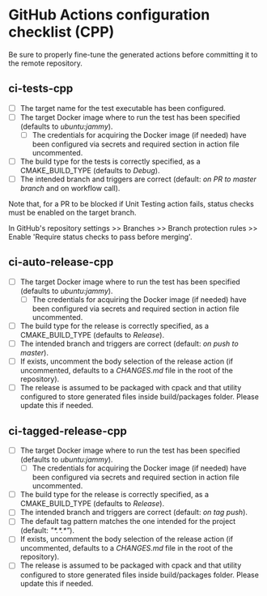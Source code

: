 # GitHub Actions configuration checklist (CPP)

Be sure to properly fine-tune the generated actions before committing it to the remote repository.

## ci-tests-cpp

- [ ] The target name for the test executable has been configured.
- [ ] The target Docker image where to run the test has been specified (defaults to *ubuntu:jammy*).
    - [ ] The credentials for acquiring the Docker image (if needed) have been configured via
    secrets and required section in action file uncommented.
- [ ] The build type for the tests is correctly specified, as a CMAKE_BUILD_TYPE (defaults to
  *Debug*).
- [ ] The intended branch and triggers are correct (default: *on PR to master branch* and on
  workflow call).

Note that, for a PR to be blocked if Unit Testing action fails, status checks must be enabled on the
target branch.

In GitHub's repository settings >> Branches >> Branch protection rules >> Enable 'Require status
checks to pass before merging'.

## ci-auto-release-cpp

- [ ] The target Docker image where to run the test has been specified (defaults to *ubuntu:jammy*).
    - [ ] The credentials for acquiring the Docker image (if needed) have been configured via
    secrets and required section in action file uncommented.
- [ ] The build type for the release is correctly specified, as a CMAKE_BUILD_TYPE (defaults to
  *Release*).
- [ ] The intended branch and triggers are correct (default: *on push to master*).
- [ ] If exists, uncomment the body selection of the release action (if uncommented, defaults to a
  *CHANGES.md* file in the root of the repository).
- [ ] The release is assumed to be packaged with cpack and that utility configured to store
generated files inside build/packages folder. Please update this if needed.

## ci-tagged-release-cpp

- [ ] The target Docker image where to run the test has been specified (defaults to *ubuntu:jammy*).
    - [ ] The credentials for acquiring the Docker image (if needed) have been configured via
    secrets and required section in action file uncommented.
- [ ] The build type for the release is correctly specified, as a CMAKE_BUILD_TYPE (defaults to
  *Release*).
- [ ] The intended branch and triggers are correct (default: *on tag push*).
- [ ] The default tag pattern matches the one intended for the project (default: *"\*.\*.\*"*).
- [ ] If exists, uncomment the body selection of the release action (if uncommented, defaults to a
  *CHANGES.md* file in the root of the repository).
- [ ] The release is assumed to be packaged with cpack and that utility configured to store
generated files inside build/packages folder. Please update this if needed.
